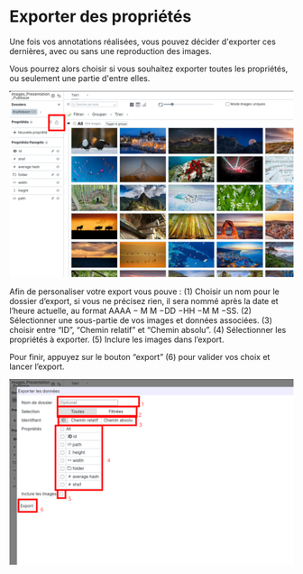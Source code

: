 # Exporter des propriétés

Une fois vos annotations réalisées, vous pouvez décider d'exporter ces dernières, avec ou sans une reproduction des images.

Vous pourrez alors choisir si vous souhaitez exporter toutes les propriétés, ou seulement une partie d'entre elles. 

![](../images/export-1.png)

Afin de personaliser votre export vous pouve : (1) Choisir un nom pour le dossier d’export, si vous ne précisez rien, il sera nommé après la date et l’heure actuelle, au format AAAA − M M −DD −HH −M M −SS. (2) Sélectionner une sous-partie de vos images et données associées. (3) choisir entre “ID”, “Chemin relatif” et “Chemin absolu”. (4) Sélectionner les propriétés à exporter. (5) Inclure les images dans l’export.

Pour finir, appuyez sur le bouton “export” (6) pour valider vos choix et lancer l’export.

![](../images/export-2.png)